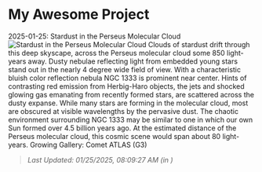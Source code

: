 # My Awesome Project

<!-- APOD Start -->
2025-01-25: Stardust in the Perseus Molecular Cloud
![Stardust in the Perseus Molecular Cloud](https://apod.nasa.gov/apod/image/2501/ngc1333_jeff_version_4_1024.jpg)
Clouds of stardust drift through this deep skyscape, across the Perseus molecular cloud some 850 light-years away. Dusty nebulae reflecting light from embedded young stars stand out in the nearly 4 degree wide field of view. With a characteristic bluish color reflection nebula NGC 1333 is prominent near center. Hints of contrasting red emission from Herbig-Haro objects, the jets and shocked glowing gas emanating from recently formed stars, are scattered across the dusty expanse. While many stars are forming in the molecular cloud, most are obscured at visible wavelengths by the pervasive dust. The chaotic environment surrounding NGC 1333 may be similar to one in which our own Sun formed over 4.5 billion years ago. At the estimated distance of the Perseus molecular cloud, this cosmic scene would span about 80 light-years.   Growing Gallery: Comet ATLAS (G3)
> _Last Updated: 01/25/2025, 08:09:27 AM (in )_
<!-- APOD End -->
